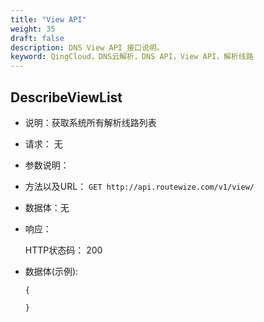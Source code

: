 ```yaml
---
title: "View API"
weight: 35
draft: false
description: DNS View API 接口说明。
keyword: QingCloud，DNS云解析，DNS API，View API，解析线路
---
```


## DescribeViewList

- 说明：获取系统所有解析线路列表

- 请求： 无

- 参数说明：

- 方法以及URL： `GET http://api.routewize.com/v1/view/`

- 数据体：无

- 响应： 

  HTTP状态码： 200

- 数据体(示例):

  ```
  {
      
  }
  ```

  

